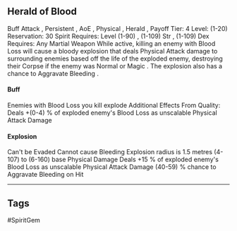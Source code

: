 ## Herald of Blood
Buff
Attack , Persistent , AoE , Physical , Herald , Payoff
Tier: 4
Level: (1-20)
Reservation: 30 Spirit
Requires: Level (1-90) , (1-109) Str , (1-109) Dex
Requires: Any Martial Weapon
While active, killing an enemy with Blood Loss will cause a bloody explosion that deals Physical Attack damage to surrounding enemies based off the life of the exploded enemy, destroying their Corpse if the enemy was Normal or Magic . The explosion also has a chance to Aggravate Bleeding .
#### Buff
Enemies with Blood Loss you kill explode
Additional Effects From Quality:
Deals +(0-4) % of exploded enemy's Blood Loss as unscalable Physical Attack Damage
#### Explosion
Can't be Evaded
Cannot cause Bleeding
Explosion radius is 1.5 metres
(4-107) to (6-160) base Physical Damage
Deals +15 % of exploded enemy's Blood Loss as unscalable Physical Attack Damage
(40-59) % chance to Aggravate Bleeding on Hit

---
## Tags
#SpiritGem
